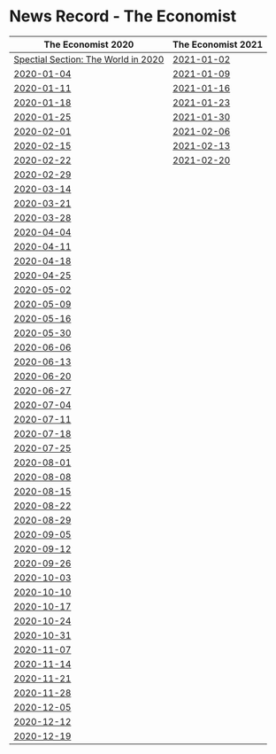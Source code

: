 # News Record - The Economist

| The Economist 2020 | The Economist 2021 |
| ---------- | -----|
|[Spectial Section: The World in 2020](TheWorldin2020)|[2021-01-02](2021-01-02)|
| [2020-01-04](2020-01-04) |[2021-01-09](2021-01-09)|
| [2020-01-11](2020-01-11) |[2021-01-16](2021-01-16)|
| [2020-01-18](2020-01-18) |[2021-01-23](2021-01-23)|
| [2020-01-25](2020-01-25) |[2021-01-30](2021-01-30)|
| [2020-02-01](2020-02-01) |[2021-02-06](2021-02-06)|
| [2020-02-15](2020-02-15) |[2021-02-13](2021-02-13)|
| [2020-02-22](2020-02-22) |[2021-02-20](2021-02-20)|
| [2020-02-29](2020-02-29) ||
| [2020-03-14](2020-03-14) ||
| [2020-03-21](2020-03-21) ||
| [2020-03-28](2020-03-28) ||
| [2020-04-04](2020-04-04) ||
| [2020-04-11](2020-04-11) ||
| [2020-04-18](2020-04-18) ||
| [2020-04-25](2020-04-25) ||
| [2020-05-02](2020-05-02) ||
| [2020-05-09](2020-05-09) ||
| [2020-05-16](2020-05-16) ||
| [2020-05-30](2020-05-30) ||
| [2020-06-06](2020-06-06) ||
| [2020-06-13](2020-06-13) ||
| [2020-06-20](2020-06-20) ||
| [2020-06-27](2020-06-27) ||
| [2020-07-04](2020-07-04) ||
| [2020-07-11](2020-07-11) ||
| [2020-07-18](2020-07-18) ||
| [2020-07-25](2020-07-25) ||
| [2020-08-01](2020-08-01) ||
| [2020-08-08](2020-08-08) ||
| [2020-08-15](2020-08-15) ||
| [2020-08-22](2020-08-22) ||
| [2020-08-29](2020-08-29) ||
| [2020-09-05](2020-09-05) ||
| [2020-09-12](2020-09-12) ||
| [2020-09-26](2020-09-26) ||
| [2020-10-03](2020-10-03) ||
| [2020-10-10](2020-10-10) ||
| [2020-10-17](2020-10-17) ||
| [2020-10-24](2020-10-24) ||
| [2020-10-31](2020-10-31) ||
| [2020-11-07](2020-11-07) ||
| [2020-11-14](2020-11-14) ||
| [2020-11-21](2020-11-21) ||
| [2020-11-28](2020-11-28) ||
| [2020-12-05](2020-12-05) ||
|[2020-12-12](2020-12-12)||
|[2020-12-19](2020-12-19)||